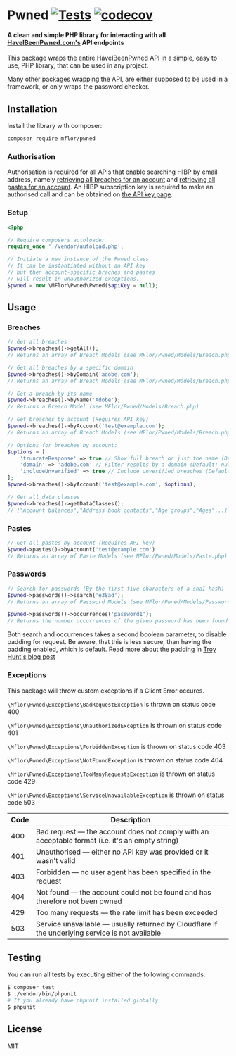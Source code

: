 # Pwned [![Tests](https://github.com/MFlor/pwned/actions/workflows/tests.yml/badge.svg)](https://codecov.io/gh/MFlor/pwned) [![codecov](https://codecov.io/gh/MFlor/pwned/branch/main/graph/badge.svg?token=L0Y15FOKTP)](https://codecov.io/gh/MFlor/pwned)
#### A clean and simple PHP library for interacting with all [HaveIBeenPwned.com's](https://haveibeenpwned.com/API/v3) API endpoints

This package wraps the entire HaveIBeenPwned API in a simple, easy to use, PHP library, that can be used in any project.

Many other packages wrapping the API, are either supposed to be used in a framework, or only wraps the password checker.

## Installation
Install the library with composer:
```bash
composer require mflor/pwned
```

### Authorisation

Authorisation is required for all APIs that enable searching HIBP by email address,
namely [retrieving all breaches for an account](https://haveibeenpwned.com/API/v3#BreachesForAccount) and
[retrieving all pastes for an account](https://haveibeenpwned.com/API/v3#PastesForAccount).
An HIBP subscription key is required to make an authorised call and can be obtained on [the API key page](https://haveibeenpwned.com/API/Key). 

### Setup
```php
<?php

// Require composers autoloader
require_once './vendor/autoload.php';

// Initiate a new instance of the Pwned class
// It can be instantiated without an API key
// but then account-specific braches and pastes
// will result in unauthorized exceptions.
$pwned = new \MFlor\Pwned\Pwned($apiKey = null);
```

## Usage
### Breaches

```php
// Get all breaches
$pwned->breaches()->getAll();
// Returns an array of Breach Models (see MFlor/Pwned/Models/Breach.php)

// Get all breaches by a specific domain
$pwned->breaches()->byDomain('adobe.com');
// Returns an array of Breach Models (see MFlor/Pwned/Models/Breach.php)

// Get a breach by its name
$pwned->breaches()->byName('Adobe');
// Returns a Breach Model (see MFlor/Pwned/Models/Breach.php)

// Get breaches by account (Requires API key)
$pwned->breaches()->byAccount('test@example.com');
// Returns an array of Breach Models (see MFlor/Pwned/Models/Breach.php)

// Options for breaches by account:
$options = [
    'truncateResponse' => true // Show full breach or just the name (Default: true)
    'domain' => 'adobe.com' // Filter results by a domain (Default: null)
    'includeUnverified' => true // Include unverified breaches (Default: false)
];
$pwned->breaches()->byAccount('test@example.com', $options);

// Get all data classes
$pwned->breaches()->getDataClasses();
// ["Account balances","Address book contacts","Age groups","Ages"...]
```

### Pastes
```php
// Get all pastes by account (Requires API key)
$pwned->pastes()->byAccount('test@example.com')
// Returns an array of Paste Models (see MFlor/Pwned/Models/Paste.php)
```

### Passwords
```php
// Search for passwords (By the first five characters of a sha1 hash)
$pwned->passwords()->search('e38ad');
// Returns an array of Password Models (see MFlor/Pwned/Models/Password.php)

$pwned->passwords()->occurrences('password1');
// Returns the number occurrences of the given password has been found in leaks
```

Both search and occurrences takes a second boolean parameter, to disable padding for request.
Be aware, that this is less secure, than having the padding enabled, which is default.
Read more about the padding in [Troy Hunt's blog post](https://www.troyhunt.com/enhancing-pwned-passwords-privacy-with-padding/)

### Exceptions
This package will throw custom exceptions if a Client Error occures.

`\Mflor\Pwned\Exceptions\BadRequestException` is thrown on status code 400

`\Mflor\Pwned\Exceptions\UnauthorizedException` is thrown on status code 401

`\Mflor\Pwned\Exceptions\ForbiddenException` is thrown on status code 403

`\Mflor\Pwned\Exceptions\NotFoundException` is thrown on status code 404

`\Mflor\Pwned\Exceptions\TooManyRequestsException` is thrown on status code 429

`\Mflor\Pwned\Exceptions\ServiceUnavailableException` is thrown on status code 503
 

| Code |                   Description                                                                   |
|------|-------------------------------------------------------------------------------------------------|
| 400  | Bad request — the account does not comply with an acceptable format (i.e. it's an empty string) |
| 401  | Unauthorised — either no API key was provided or it wasn't valid                                |
| 403  | Forbidden — no user agent has been specified in the request                                     |
| 404  | Not found — the account could not be found and has therefore not been pwned                     |
| 429  | Too many requests — the rate limit has been exceeded                                            |
| 503  | Service unavailable — usually returned by Cloudflare if the underlying service is not available |

## Testing
You can run all tests by executing either of the following commands:
```bash
$ composer test
$ ./vendor/bin/phpunit
# If you already have phpunit installed globally
$ phpunit
```

## License
MIT
